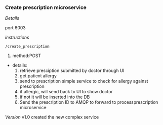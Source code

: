 ### Create prescription microservice 

*Details*

port 6003

*instructions*

```/create_prescription```
1. method:POST 
- details:
    1. retrieve presciption submitted by doctor through UI  
    2. get patient allergy 
    3. send to prescription simple service to check for allergy against prescription
    4. if allergic, will send back to UI to show doctor
    5. if not it will be inserted into the DB 
    6. Send the prescription ID to AMQP to forward to processprescription microservice

*Version*
v1.0
created the new complex service




